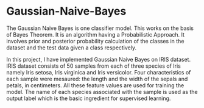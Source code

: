 # Gaussian-Naive-Bayes

The Gaussian Naive Bayes is one classifier model. This  works on the basis of Bayes Theorem. It is an algorithm having a Probabilistic Approach. It involves prior and posterior probability calculation of the classes in the dataset and the test data given a class respectively.

In this project, I have implemented Gaussian Naive Bayes on IRIS dataset. IRIS dataset consists of 50 samples from each of three species of Iris namely Iris setosa, Iris virginica and Iris versicolor. Four characteristics of each sample were mesaured: the length and the width of the sepals and petals, in centimeters. All these feature values are used for training the model. The name of each species associated with the sample is used as the output label which is the basic ingredient for supervised learning.

